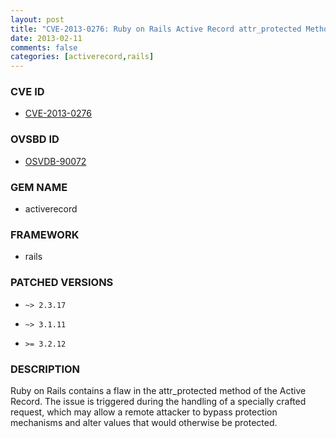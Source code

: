 ```yaml
---
layout: post
title: "CVE-2013-0276: Ruby on Rails Active Record attr_protected Method Bypass"
date: 2013-02-11
comments: false
categories: [activerecord,rails]
---
```



### CVE ID

* [CVE-2013-0276](http://direct.osvdb.org/show/osvdb/90072)



### OVSBD ID

* [OSVDB-90072](http://direct.osvdb.org/show/osvdb/90072)


### GEM NAME

* activerecord

### FRAMEWORK

* rails


### PATCHED VERSIONS


* `~> 2.3.17`

* `~> 3.1.11`

* `>= 3.2.12`


### DESCRIPTION

Ruby on Rails contains a flaw in the attr_protected method of the
Active Record. The issue is triggered during the handling of a specially
crafted request, which may allow a remote attacker to bypass protection
mechanisms and alter values that would otherwise be protected.

